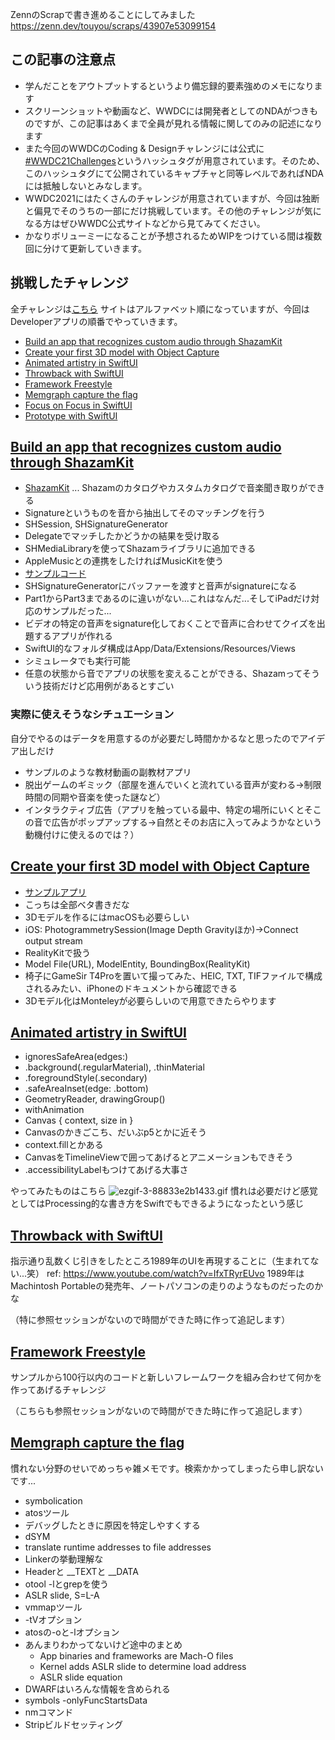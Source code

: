 <!--
title:   [WIP] WWDC2021のCoding & Designチャレンジをしながらの学びメモ
tags:    Swift,SwiftUI,WWDC,Xcode,iOS
id:      6946648118cb70bcc8b4
private: false
-->
ZennのScrapで書き進めることにしてみました
https://zenn.dev/touyou/scraps/43907e53099154

## この記事の注意点

- 学んだことをアウトプットするというより備忘録的要素強めのメモになります
- スクリーンショットや動画など、WWDCには開発者としてのNDAがつきものですが、この記事はあくまで全員が見れる情報に関してのみの記述になります
- また今回のWWDCのCoding & Designチャレンジには公式に[#WWDC21Challenges](https://twitter.com/search?q=%23WWDC21Challenges&src=typeahead_click&f=live)というハッシュタグが用意されています。そのため、このハッシュタグにて公開されているキャプチャと同等レベルであればNDAには抵触しないとみなします。
- WWDC2021にはたくさんのチャレンジが用意されていますが、今回は独断と偏見でそのうちの一部にだけ挑戦しています。その他のチャレンジが気になる方はぜひWWDC公式サイトなどから見てみてください。
- かなりボリューミーになることが予想されるためWIPをつけている間は複数回に分けて更新していきます。

## 挑戦したチャレンジ

全チャレンジは[こちら](https://developer.apple.com/wwdc21/challenges/)
サイトはアルファベット順になっていますが、今回はDeveloperアプリの順番でやっていきます。

- [Build an app that recognizes custom audio through ShazamKit](https://developer.apple.com/news/?id=ysmtgo6k)
- [Create your first 3D model with Object Capture](https://developer.apple.com/news/?id=36zqi3km)
- [Animated artistry in SwiftUI](https://developer.apple.com/news/?id=f0g7lam0)
- [Throwback with SwiftUI](https://developer.apple.com/news/?id=5qbbn6ut)
- [Framework Freestyle](https://developer.apple.com/news/?id=zpb2xcfr)
- [Memgraph capture the flag](https://developer.apple.com/news/?id=keebiiyl)
- [Focus on Focus in SwiftUI](https://developer.apple.com/news/?id=yudyoi9z)
- [Prototype with SwiftUI](https://developer.apple.com/news/?id=zgtznbbc)

## [Build an app that recognizes custom audio through ShazamKit](https://developer.apple.com/news/?id=ysmtgo6k)

- [ShazamKit](https://developer.apple.com/documentation/shazamkit) ... Shazamのカタログやカスタムカタログで音楽聞き取りができる
- Signatureというものを音から抽出してそのマッチングを行う
- SHSession, SHSignatureGenerator
- Delegateでマッチしたかどうかの結果を受け取る
- SHMediaLibraryを使ってShazamライブラリに追加できる
- AppleMusicとの連携をしたければMusicKitを使う
- [サンプルコード](https://developer.apple.com/documentation/shazamkit/building_a_custom_catalog_and_matching_audio)
- SHSignatureGeneratorにバッファーを渡すと音声がsignatureになる
- Part1からPart3まであるのに違いがない...これはなんだ...そしてiPadだけ対応のサンプルだった...
- ビデオの特定の音声をsignature化しておくことで音声に合わせてクイズを出題するアプリが作れる
- SwiftUI的なフォルダ構成はApp/Data/Extensions/Resources/Views
- シミュレータでも実行可能
- 任意の状態から音でアプリの状態を変えることができる、Shazamってそういう技術だけど応用例があるとすごい

### 実際に使えそうなシチュエーション
自分でやるのはデータを用意するのが必要だし時間かかるなと思ったのでアイデア出しだけ

- サンプルのような教材動画の副教材アプリ
- 脱出ゲームのギミック（部屋を進んでいくと流れている音声が変わる→制限時間の同期や音楽を使った謎など）
- インタラクティブ広告（アプリを触っている最中、特定の場所にいくとそこの音で広告がポップアップする→自然とそのお店に入ってみようかなという動機付けに使えるのでは？）

## [Create your first 3D model with Object Capture](https://developer.apple.com/news/?id=36zqi3km)

- [サンプルアプリ](https://developer.apple.com/documentation/realitykit/taking_pictures_for_3d_object_capture)
- こっちは全部ベタ書きだな
- 3Dモデルを作るにはmacOSも必要らしい
- iOS: PhotogrammetrySession(Image Depth Gravityほか)→Connect output stream
- RealityKitで扱う
- Model File(URL), ModelEntity, BoundingBox(RealityKit)
- 椅子にGameSir T4Proを置いて撮ってみた、HEIC, TXT, TIFファイルで構成されるみたい、iPhoneのドキュメントから確認できる
- 3Dモデル化はMonteleyが必要らしいので用意できたらやります

## [Animated artistry in SwiftUI](https://developer.apple.com/news/?id=f0g7lam0)

- ignoresSafeArea(edges:)
- .background(.regularMaterial), .thinMaterial
- .foregroundStyle(.secondary)
- .safeAreaInset(edge: .bottom)
- GeometryReader, drawingGroup()
- withAnimation
- Canvas { context, size in }
- Canvasのかきごこち、だいぶp5とかに近そう
- context.fillとかある
- CanvasをTimelineViewで囲ってあげるとアニメーションもできそう
- .accessibilityLabelもつけてあげる大事さ

やってみたものはこちら
![ezgif-3-88833e2b1433.gif](https://qiita-image-store.s3.ap-northeast-1.amazonaws.com/0/10943/d311b78c-d17b-afd7-693b-5d2d1a116aa1.gif)
慣れは必要だけど感覚としてはProcessing的な書き方をSwiftでもできるようになったという感じ

## [Throwback with SwiftUI](https://developer.apple.com/news/?id=5qbbn6ut)

指示通り乱数くじ引きをしたところ1989年のUIを再現することに（生まれてない...笑）
ref: https://www.youtube.com/watch?v=IfxTRyrEUvo
1989年はMachintosh Portableの発売年、ノートパソコンの走りのようなものだったのかな

（特に参照セッションがないので時間ができた時に作って追記します）

## [Framework Freestyle](https://developer.apple.com/news/?id=zpb2xcfr)

サンプルから100行以内のコードと新しいフレームワークを組み合わせて何かを作ってあげるチャレンジ

（こちらも参照セッションがないので時間ができた時に作って追記します）

## [Memgraph capture the flag](https://developer.apple.com/news/?id=keebiiyl)

慣れない分野のせいでめっちゃ雑メモです。検索かかってしまったら申し訳ないです...

- symbolication
- atosツール
- デバッグしたときに原因を特定しやすくする
- dSYM
- translate runtime addresses to file addresses
- Linkerの挙動理解な
- Headerと __TEXTと __DATA
- otool -lとgrepを使う
- ASLR slide, S=L-A
- vmmapツール
- -tVオプション
- atosの-oと-lオプション
- あんまりわかってないけど途中のまとめ
    - App binaries and frameworks are Mach-O files
    - Kernel adds ASLR slide to determine load address
    - ASLR slide equation
- DWARFはいろんな情報を含められる
- symbols -onlyFuncStartsData
- nmコマンド
- Stripビルドセッティング